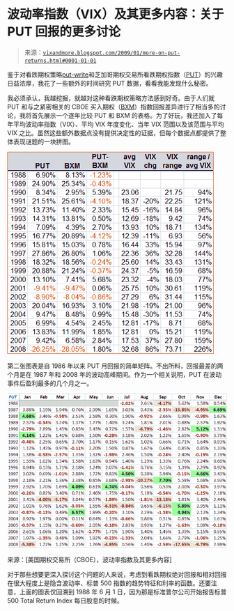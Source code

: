 <!--yml

分类：未分类

日期：2024-05-18 18:06:27

-->

# 波动率指数（VIX）及其更多内容：关于 PUT 回报的更多讨论

> 来源：[`vixandmore.blogspot.com/2009/01/more-on-put-returns.html#0001-01-01`](http://vixandmore.blogspot.com/2009/01/more-on-put-returns.html#0001-01-01)

鉴于对看跌期权策略[put-write](http://vixandmore.blogspot.com/search/label/put-write)和芝加哥期权交易所看跌期权指数（[PUT](http://vixandmore.blogspot.com/search/label/PUT)）的兴趣日益浓厚，我花了一些额外的时间研究 PUT 数据，看看我能发现什么秘密。

我必须承认，我越挖掘，就越对这种看跌期权策略方法感到好奇。由于人们就 PUT 和与之紧密相关的 CBOE 买入期权（[BXM](http://vixandmore.blogspot.com/search/label/BXM)）指数回报差异进行了相当多的讨论，我将首先展示一个逐年比较 PUT 和 BXM 的表格。为了好玩，我还加入了每年平均波动率指数（VIX）、平均 VIX 年度变化、当年 VIX 范围以及该范围与平均 VIX 之比。虽然这些额外数据点没有提供决定性的证据，但每个数据点都提供了整体表现谜题的一块拼图。

![](img/9c9750d55bf9b64bcb6c522be6437b1d.png)

第二张图表是自 1986 年以来 PUT 月回报的简单矩阵。不出所料，回报最差的两个月是在 1987 年和 2008 年的波动高峰期间。作为一个相关说明，PUT 在波动事件后盈利最多的几个月之一。

![](img/d102be5d0aecea9689a2136454409962.png)

来源：[美国期权交易所（CBOE），波动率指数及其更多内容]

对于那些想要更深入探讨这个问题的人来说，考虑到看跌期权绝对回报和相对回报在很大程度上是隐含波动率、标普 500 指数的趋势特征和利率的函数。还要注意，上面的图表仅回溯到 1988 年 6 月 1 日，因为那是标准普尔公司开始报告标普 500 Total Return Index 每日股息的时候。
